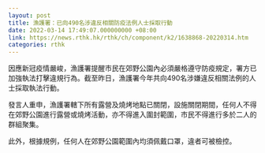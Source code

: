 ```yaml
---
layout: post
title: 漁護署：已向490名涉違反相關防疫法例人士採取行動
date: 2022-03-14 17:49:07.000000000 +08:00
link: https://news.rthk.hk/rthk/ch/component/k2/1638868-20220314.htm
categories: rthk
---
```


因應新冠疫情嚴峻，漁護署提醒市民在郊野公園內必須嚴格遵守防疫規定，署方已加強執法打擊違規行為。截至昨日，漁護署今年共向490名涉嫌違反相關法例的人士採取執法行動。

發言人重申，漁護署轄下所有露營及燒烤地點已關閉，設施關閉期間，任何人不得在郊野公園進行露營或燒烤活動，亦不得進入圍封範圍，市民不得進行多於二人的群組聚集。

此外，根據規例，任何人在郊野公園範圍內均須佩戴口罩，違者可被檢控。
